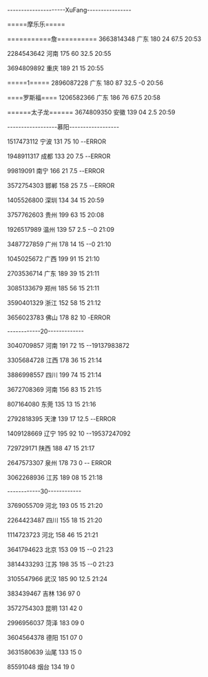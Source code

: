 ---------------------XuFang----------------

=====摩乐乐=====

===========詹==========
3663814348 广东 180 24 67.5
20:53

2284543642 河南 175 60 32.5
20:55

3694809892 重庆 189 21 15
20:55

=====1=====
2896087228 广东 180 87 32.5   -0
20:56

====罗斯福====
1206582366 广东 186 76 67.5
20:58

======太子龙======
3674809350 安徽 139 04 2.5
20:59

------------------慕阳------------------

1517473112 宁波 131 75 10  --ERROR

1948911317 成都 133 20 7.5  --ERROR

99819091 南宁 166 21 7.5  --ERROR

3572754303 邯郸 158 25 7.5  --ERROR

1405526800 深圳 134 34 15
20:59

3757762603 贵州 199 63 15
20:08

1926517989 温州 139 57 2.5  --0
21:09

3487727859 广州 178 14 15  --0
21:10

1045025672 广西 199 91 15
21:10

2703536714 广东 189 39 15
21:11

3085133679 郑州 185 56 15
21:11

3590401329 浙江 152 58 15
21:12

3656023783 佛山 178 82 10  -ERROR

------------20-------------

3040709857 河南 191 72 15  --19137983872

3305684728 江西 178 36 15
21:14

3886998557 四川 199 74 15
21:14

3672708369 河南 156 83 15
21:15

807164080 东莞 135 13 15
21:16

2792818395 天津 139 17 12.5  --ERROR

1409128669 辽宁 195 92 10  --19537247092

729729171 陕西 188 47 15
21:17

2647573307 泉州 178 73 0  --	ERROR

3062268936 江苏 189 08 15
21:18

------------30------------

3769055709 河北 193 05 15
21:20

2264423487 四川 155 18 15
21:20

1114723723 河北 158 46 15
21:21

3641794623 北京 153 09 15  --0
21:23

3814433293 江苏 198 35 15  --0
21:23

3105547966 武汉 185 90 12.5
21:24

383439467 吉林 136 97 0

3572754303 昆明 131 42 0

2996956037 菏泽 183 09 0

3604564378 德阳 151 07 0

3631580639 汕尾 133 15 0

85591048 烟台 134 19 0